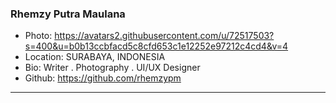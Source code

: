 ### Rhemzy Putra Maulana
- Photo: https://avatars2.githubusercontent.com/u/72517503?s=400&u=b0b13ccbfacd5c8cfd653c1e12252e97212c4cd4&v=4
- Location: SURABAYA, INDONESIA
- Bio: Writer . Photography . UI/UX Designer
- Github: https://github.com/rhemzypm
***
